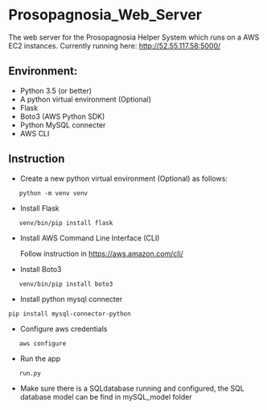 # Prosopagnosia_Web_Server
The web server for the Prosopagnosia Helper System which runs on a AWS EC2 instances. Currently running here:
http://52.55.117.58:5000/

## Environment:
- Python 3.5 (or better)
- A python virtual environment (Optional)
- Flask
- Boto3 (AWS Python SDK)
- Python MySQL connecter
- AWS CLI 

## Instruction


- Create a new python virtual environment (Optional) as follows:
```
   python -m venv venv
```
- Install Flask
```
   venv/bin/pip install flask
````
- Install AWS Command Line Interface (CLI)

   Follow instruction in https://aws.amazon.com/cli/

- Install Boto3
```
   venv/bin/pip install boto3
```

- Install python mysql connecter

```
pip install mysql-connector-python
```

- Configure aws credentials
```
   aws configure
```
- Run the app
```
   run.py
```


- Make sure there is a SQLdatabase running and configured, the SQL database model can be find in mySQL_model folder
